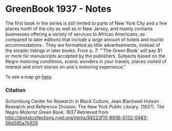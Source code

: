 # GreenBook 1937 - Notes

The first book in the series is still limited to parts of New York City and a few places north of the city as well as in New Jersey, and mainly contains businesses offering a variety of services to African Americans, as compared to later editions that include a large amount of hotels and tourist accommodations . They are formatted as little advertisements, instead of the simpler listings in later books. From p. 7: "'The Green Book' will pay $1 or more for manuscripts accepted by the publishers. Subjects based on the Negro motoring conditions, scenic wonders in your travels, places visited of interest and short stories on one's motoring experience."

To see a map go [here](https://cengel.cartodb.com/viz/a365cd78-21cf-11e6-8599-0ecfd53eb7d3/public_map).

### Citation
Schomburg Center for Research in Black Culture, Jean Blackwell Hutson Research and Reference Division, The New York Public Library. (1937). _The Negro Motorist Green Book: 1937_ Retrieved from http://digitalcollections.nypl.org/items/88223f10-8936-0132-0483-58d385a7b928
